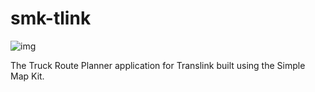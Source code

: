 # smk-tlink
![img](https://img.shields.io/badge/Lifecycle-Stable-97ca00)

The Truck Route Planner application for Translink built using the Simple Map Kit.

